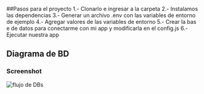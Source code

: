 ##Pasos para el proyecto
1.- Clonarlo e ingresar a la carpeta
2.- Instalamos las dependencias
3.- Generar un archivo .env con las variables de entorno de ejemplo
4.- Agregar valores de las variables de entorno 
5.- Crear la bas e de datos para conectarme con mi app y modificarla en el config.js
6.- Ejecutar nuestra app

## Diagrama de BD
### Screenshot
![flujo de DB](https://i.ibb.co/9rYTJLP/Db-Diagram-Netflix.jpg)s